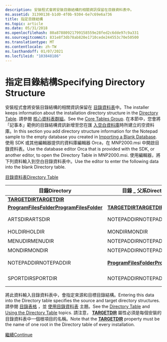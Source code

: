 ```yaml
---
description: 安裝程式會將安裝目錄結構的相關資訊保留在目錄資料表中。
ms.assetid: 31390138-b1d0-4f0b-9304-6e7c69e6a736
title: 指定目錄結構
ms.topic: article
ms.date: 05/31/2018
ms.openlocfilehash: 80a87880921799158559e28fed2c6dde97c9a331
ms.sourcegitcommit: 831e8f3db78ab820e1710cede244553c70e50500
ms.translationtype: MT
ms.contentlocale: zh-TW
ms.lasthandoff: 01/07/2021
ms.locfileid: "103848186"
---
```

# <a name="specifying-directory-structure"></a><span data-ttu-id="1e282-103">指定目錄結構</span><span class="sxs-lookup"><span data-stu-id="1e282-103">Specifying Directory Structure</span></span>

<span data-ttu-id="1e282-104">安裝程式會將安裝目錄結構的相關資訊保留在 [目錄資料表](directory-table.md)中。</span><span class="sxs-lookup"><span data-stu-id="1e282-104">The installer keeps information about the installation directory structure in the [Directory Table](directory-table.md).</span></span> <span data-ttu-id="1e282-105">請參閱 [核心資料表群組](core-tables-group.md)。</span><span class="sxs-lookup"><span data-stu-id="1e282-105">See the [Core Tables Group](core-tables-group.md).</span></span> <span data-ttu-id="1e282-106">在本節中，您會將「記事本」範例的目錄結構資訊新增至您在匯 [入空白資料庫](importing-a-blank-database.md)時所建立的空資料庫。</span><span class="sxs-lookup"><span data-stu-id="1e282-106">In this section you add directory structure information for the Notepad sample to the empty database you created in [Importing a Blank Database](importing-a-blank-database.md).</span></span> <span data-ttu-id="1e282-107">使用 SDK 或其他編輯器提供的資料庫編輯器 Orca，在 MNP2000.msi 中開啟目錄資料表。</span><span class="sxs-lookup"><span data-stu-id="1e282-107">Use the database editor Orca that is provided with the SDK, or another editor, to open the Directory Table in MNP2000.msi.</span></span> <span data-ttu-id="1e282-108">使用編輯器，將下列資料輸入到空白目錄資料表中。</span><span class="sxs-lookup"><span data-stu-id="1e282-108">Use the editor to enter the following data into the blank Directory table.</span></span>

[<span data-ttu-id="1e282-109">目錄資料表</span><span class="sxs-lookup"><span data-stu-id="1e282-109">Directory Table</span></span>](directory-table.md)



| <span data-ttu-id="1e282-110">目錄</span><span class="sxs-lookup"><span data-stu-id="1e282-110">Directory</span></span>                                        | <span data-ttu-id="1e282-111">目錄 \_ 父系</span><span class="sxs-lookup"><span data-stu-id="1e282-111">Directory\_Parent</span></span>                                | <span data-ttu-id="1e282-112">DefaultDir</span><span class="sxs-lookup"><span data-stu-id="1e282-112">DefaultDir</span></span>        |
|--------------------------------------------------|--------------------------------------------------|-------------------|
| [<span data-ttu-id="1e282-113">**TARGETDIR**</span><span class="sxs-lookup"><span data-stu-id="1e282-113">**TARGETDIR**</span></span>](targetdir.md)                   |                                                  | <span data-ttu-id="1e282-114">SourceDir</span><span class="sxs-lookup"><span data-stu-id="1e282-114">SourceDir</span></span>         |
| [<span data-ttu-id="1e282-115">**ProgramFilesFolder**</span><span class="sxs-lookup"><span data-stu-id="1e282-115">**ProgramFilesFolder**</span></span>](programfilesfolder.md) | [<span data-ttu-id="1e282-116">**TARGETDIR**</span><span class="sxs-lookup"><span data-stu-id="1e282-116">**TARGETDIR**</span></span>](targetdir.md)                   | <span data-ttu-id="1e282-117">.</span><span class="sxs-lookup"><span data-stu-id="1e282-117">.</span></span>                 |
| <span data-ttu-id="1e282-118">ARTSDIR</span><span class="sxs-lookup"><span data-stu-id="1e282-118">ARTSDIR</span></span>                                          | <span data-ttu-id="1e282-119">NOTEPADDIR</span><span class="sxs-lookup"><span data-stu-id="1e282-119">NOTEPADDIR</span></span>                                       | <span data-ttu-id="1e282-120">藝術：活動</span><span class="sxs-lookup"><span data-stu-id="1e282-120">Arts:Events</span></span>       |
| <span data-ttu-id="1e282-121">HOLDIR</span><span class="sxs-lookup"><span data-stu-id="1e282-121">HOLDIR</span></span>                                           | <span data-ttu-id="1e282-122">MONDIR</span><span class="sxs-lookup"><span data-stu-id="1e282-122">MONDIR</span></span>                                           | <span data-ttu-id="1e282-123">.：假日</span><span class="sxs-lookup"><span data-stu-id="1e282-123">.:Holidays</span></span>        |
| <span data-ttu-id="1e282-124">MENUDIR</span><span class="sxs-lookup"><span data-stu-id="1e282-124">MENUDIR</span></span>                                          | <span data-ttu-id="1e282-125">NOTEPADDIR</span><span class="sxs-lookup"><span data-stu-id="1e282-125">NOTEPADDIR</span></span>                                       | <span data-ttu-id="1e282-126">功能表</span><span class="sxs-lookup"><span data-stu-id="1e282-126">Menu</span></span>              |
| <span data-ttu-id="1e282-127">MONDIR</span><span class="sxs-lookup"><span data-stu-id="1e282-127">MONDIR</span></span>                                           | <span data-ttu-id="1e282-128">NOTEPADDIR</span><span class="sxs-lookup"><span data-stu-id="1e282-128">NOTEPADDIR</span></span>                                       | <span data-ttu-id="1e282-129">門</span><span class="sxs-lookup"><span data-stu-id="1e282-129">Gate</span></span>              |
| <span data-ttu-id="1e282-130">NOTEPADDIR</span><span class="sxs-lookup"><span data-stu-id="1e282-130">NOTEPADDIR</span></span>                                       | [<span data-ttu-id="1e282-131">**ProgramFilesFolder**</span><span class="sxs-lookup"><span data-stu-id="1e282-131">**ProgramFilesFolder**</span></span>](programfilesfolder.md) | <span data-ttu-id="1e282-132">紅色 \_ 公園：記事本</span><span class="sxs-lookup"><span data-stu-id="1e282-132">Red\_Park:Notepad</span></span> |
| <span data-ttu-id="1e282-133">SPORTDIR</span><span class="sxs-lookup"><span data-stu-id="1e282-133">SPORTDIR</span></span>                                         | <span data-ttu-id="1e282-134">NOTEPADDIR</span><span class="sxs-lookup"><span data-stu-id="1e282-134">NOTEPADDIR</span></span>                                       | <span data-ttu-id="1e282-135">運動：活動</span><span class="sxs-lookup"><span data-stu-id="1e282-135">Sports:Events</span></span>     |



 

<span data-ttu-id="1e282-136">將此資料輸入目錄資料表中，會指定來源和目標目錄結構。</span><span class="sxs-lookup"><span data-stu-id="1e282-136">Entering this data into the Directory table specifies the source and target directory structures.</span></span> <span data-ttu-id="1e282-137">請參閱 [目錄表格](directory-table.md) ，並 [使用目錄資料表](using-the-directory-table.md) 主題。</span><span class="sxs-lookup"><span data-stu-id="1e282-137">See the [Directory Table](directory-table.md) and [Using the Directory Table](using-the-directory-table.md) topics.</span></span> <span data-ttu-id="1e282-138">請注意， [**TARGETDIR**](targetdir.md) 屬性必須是每個安裝的目錄資料表中一個根項目的名稱。</span><span class="sxs-lookup"><span data-stu-id="1e282-138">Note that the [**TARGETDIR**](targetdir.md) property must be the name of one root in the Directory table of every installation.</span></span>

[<span data-ttu-id="1e282-139">繼續</span><span class="sxs-lookup"><span data-stu-id="1e282-139">Continue</span></span>](specifying-components.md)

 

 



